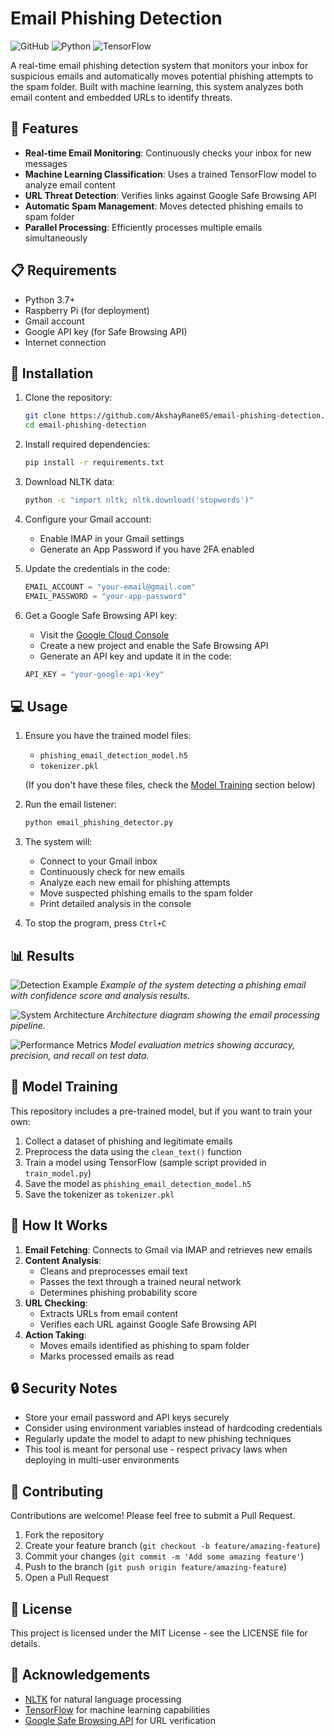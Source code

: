 # Email Phishing Detection

![GitHub](https://img.shields.io/github/license/AkshayRane05/phishing-detection-tool)
![Python](https://img.shields.io/badge/Python-3.7+-blue.svg)
![TensorFlow](https://img.shields.io/badge/TensorFlow-2.x-orange.svg)

A real-time email phishing detection system that monitors your inbox for suspicious emails and automatically moves potential phishing attempts to the spam folder. Built with machine learning, this system analyzes both email content and embedded URLs to identify threats.

## 🚀 Features

- **Real-time Email Monitoring**: Continuously checks your inbox for new messages
- **Machine Learning Classification**: Uses a trained TensorFlow model to analyze email content
- **URL Threat Detection**: Verifies links against Google Safe Browsing API
- **Automatic Spam Management**: Moves detected phishing emails to spam folder
- **Parallel Processing**: Efficiently processes multiple emails simultaneously

## 📋 Requirements

- Python 3.7+
- Raspberry Pi (for deployment)
- Gmail account
- Google API key (for Safe Browsing API)
- Internet connection

## 🔧 Installation

1. Clone the repository:
   ```bash
   git clone https://github.com/AkshayRane05/email-phishing-detection.git
   cd email-phishing-detection
   ```

2. Install required dependencies:
   ```bash
   pip install -r requirements.txt
   ```

3. Download NLTK data:
   ```bash
   python -c "import nltk; nltk.download('stopwords')"
   ```

4. Configure your Gmail account:
   - Enable IMAP in your Gmail settings
   - Generate an App Password if you have 2FA enabled

5. Update the credentials in the code:
   ```python
   EMAIL_ACCOUNT = "your-email@gmail.com"
   EMAIL_PASSWORD = "your-app-password"
   ```

6. Get a Google Safe Browsing API key:
   - Visit the [Google Cloud Console](https://console.cloud.google.com/)
   - Create a new project and enable the Safe Browsing API
   - Generate an API key and update it in the code:
   ```python
   API_KEY = "your-google-api-key"
   ```

## 💻 Usage

1. Ensure you have the trained model files:
   - `phishing_email_detection_model.h5`
   - `tokenizer.pkl`

   (If you don't have these files, check the [Model Training](#-model-training) section below)

2. Run the email listener:
   ```bash
   python email_phishing_detector.py
   ```

3. The system will:
   - Connect to your Gmail inbox
   - Continuously check for new emails
   - Analyze each new email for phishing attempts
   - Move suspected phishing emails to the spam folder
   - Print detailed analysis in the console

4. To stop the program, press `Ctrl+C`

## 📊 Results

![Detection Example](images/detection_example.png)
*Example of the system detecting a phishing email with confidence score and analysis results.*

![System Architecture](images/system_architecture.png)
*Architecture diagram showing the email processing pipeline.*

![Performance Metrics](images/model_performance.png)
*Model evaluation metrics showing accuracy, precision, and recall on test data.*

## 🧠 Model Training

This repository includes a pre-trained model, but if you want to train your own:

1. Collect a dataset of phishing and legitimate emails
2. Preprocess the data using the `clean_text()` function
3. Train a model using TensorFlow (sample script provided in `train_model.py`)
4. Save the model as `phishing_email_detection_model.h5`
5. Save the tokenizer as `tokenizer.pkl`

## 🔄 How It Works

1. **Email Fetching**: Connects to Gmail via IMAP and retrieves new emails
2. **Content Analysis**: 
   - Cleans and preprocesses email text
   - Passes the text through a trained neural network
   - Determines phishing probability score
3. **URL Checking**:
   - Extracts URLs from email content
   - Verifies each URL against Google Safe Browsing API
4. **Action Taking**:
   - Moves emails identified as phishing to spam folder
   - Marks processed emails as read

## 🔒 Security Notes

- Store your email password and API keys securely
- Consider using environment variables instead of hardcoding credentials
- Regularly update the model to adapt to new phishing techniques
- This tool is meant for personal use - respect privacy laws when deploying in multi-user environments

## 🤝 Contributing

Contributions are welcome! Please feel free to submit a Pull Request.

1. Fork the repository
2. Create your feature branch (`git checkout -b feature/amazing-feature`)
3. Commit your changes (`git commit -m 'Add some amazing feature'`)
4. Push to the branch (`git push origin feature/amazing-feature`)
5. Open a Pull Request

## 📝 License

This project is licensed under the MIT License - see the LICENSE file for details.

## 🙏 Acknowledgements

- [NLTK](https://www.nltk.org/) for natural language processing
- [TensorFlow](https://www.tensorflow.org/) for machine learning capabilities
- [Google Safe Browsing API](https://developers.google.com/safe-browsing) for URL verification
